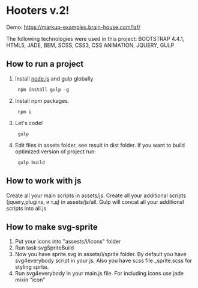 # Hooters v.2!

Demo: https://markup-examples.brain-house.com/laf/

The following technologies were used in this project:
BOOTSTRAP 4.4.1, HTML5, JADE, BEM, SCSS, CSS3, CSS ANIMATION, JQUERY, GULP

## How to run a project
1. Install [node.js](https://nodejs.org/) and gulp globally

		npm install gulp -g

2. Install npm packages.

		npm i
		
3. Let's code!

		gulp

4. Edit files in assets folder, see result in dist folder. If you want to build optimized version of project run:

		gulp build

## How to work with js

Create all your main scripts in assets/js. Create all your additional scripts (jquery,plugins, и т.д) in assets/js/all. Gulp will concat all your additional scripts into all.js

## How to make svg-sprite

1. Put your icons into "assests/i/icons" folder
3. Run task svgSpriteBuild
4. Now you have sprite.svg in assets/i/sprite folder. By default you have svg4everybody script in your js. Also you have scss file _sprite.scss for styling sprite.
5. Run svg4everybody in your main.js file. For including icons use jade mixin "icon"
